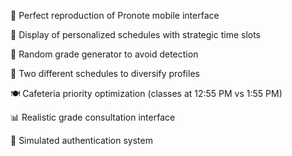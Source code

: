 📱 Perfect reproduction of Pronote mobile interface

📅 Display of personalized schedules with strategic time slots

🎲 Random grade generator to avoid detection

🔄 Two different schedules to diversify profiles

🍽️ Cafeteria priority optimization (classes at 12:55 PM vs 1:55 PM)

📊 Realistic grade consultation interface

🔐 Simulated authentication system
